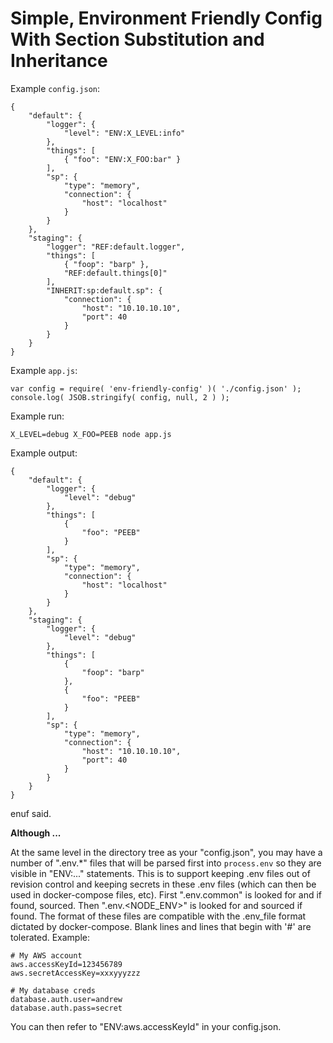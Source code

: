 # Simple, Environment Friendly Config With Section Substitution and Inheritance

Example `config.json`:

    {
        "default": {
            "logger": {
                "level": "ENV:X_LEVEL:info"
            },
            "things": [
                { "foo": "ENV:X_FOO:bar" }
            ],
            "sp": {
                "type": "memory",
                "connection": {
                    "host": "localhost"
                }
            }
        },
        "staging": {
            "logger": "REF:default.logger",
            "things": [
                { "foop": "barp" },
                "REF:default.things[0]"
            ],
            "INHERIT:sp:default.sp": {
                "connection": {
                    "host": "10.10.10.10",
                    "port": 40
                }
            }
        }
    }
        
Example `app.js`:

    var config = require( 'env-friendly-config' )( './config.json' );
    console.log( JSOB.stringify( config, null, 2 ) );

Example run:

    X_LEVEL=debug X_FOO=PEEB node app.js

Example output:

    {
        "default": {
            "logger": {
                "level": "debug"
            },
            "things": [
                {
                    "foo": "PEEB"
                }
            ],
            "sp": {
                "type": "memory",
                "connection": {
                    "host": "localhost"
                }
            }
        },
        "staging": {
            "logger": {
                "level": "debug"
            },
            "things": [
                {
                    "foop": "barp"
                },
                {
                    "foo": "PEEB"
                }
            ],
            "sp": {
                "type": "memory",
                "connection": {
                    "host": "10.10.10.10",
                    "port": 40
                }
            }
        }
    }
    
enuf said.

**Although ...**

At the same level in the directory tree as your "config.json", you may have a number of ".env.*" files that will be
parsed first into `process.env` so they are visible in "ENV:..." statements.  This is to support keeping .env files
out of revision control and keeping secrets in these .env files (which can then be used in docker-compose files, etc).
First ".env.common" is looked for and if found, sourced.  Then ".env.<NODE_ENV>" is looked for and sourced if found.
The format of these files are compatible with the .env_file format dictated by docker-compose.  Blank lines and lines
that begin with '#' are tolerated.  Example:

    # My AWS account
    aws.accessKeyId=123456789
    aws.secretAccessKey=xxxyyyzzz
    
    # My database creds
    database.auth.user=andrew
    database.auth.pass=secret
    
You can then refer to "ENV:aws.accessKeyId" in your config.json.
